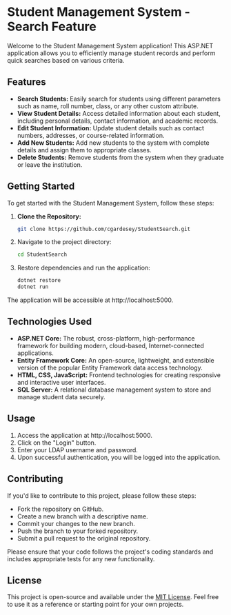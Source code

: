 # Student Management System - Search Feature

Welcome to the Student Management System application! This ASP.NET application allows you to efficiently manage student records and perform quick searches based on various criteria.

## Features

- **Search Students:** Easily search for students using different parameters such as name, roll number, class, or any other custom attribute.
- **View Student Details:** Access detailed information about each student, including personal details, contact information, and academic records.
- **Edit Student Information:** Update student details such as contact numbers, addresses, or course-related information.
- **Add New Students:** Add new students to the system with complete details and assign them to appropriate classes.
- **Delete Students:** Remove students from the system when they graduate or leave the institution.

## Getting Started

To get started with the Student Management System, follow these steps:

1. **Clone the Repository:**
   ```bash
   git clone https://github.com/cgardesey/StudentSearch.git
2. Navigate to the project directory:
   ```bash
   cd StudentSearch

3. Restore dependencies and run the application:
   ```bash
   dotnet restore
   dotnet run

The application will be accessible at http://localhost:5000.

## Technologies Used

- **ASP.NET Core:** The robust, cross-platform, high-performance framework for building modern, cloud-based, Internet-connected applications.
- **Entity Framework Core:** An open-source, lightweight, and extensible version of the popular Entity Framework data access technology.
- **HTML, CSS, JavaScript:** Frontend technologies for creating responsive and interactive user interfaces.
- **SQL Server:** A relational database management system to store and manage student data securely.

## Usage
1. Access the application at http://localhost:5000.
2. Click on the "Login" button.
3. Enter your LDAP username and password.
4. Upon successful authentication, you will be logged into the application.

## Contributing
If you'd like to contribute to this project, please follow these steps:
- Fork the repository on GitHub.
- Create a new branch with a descriptive name.
- Commit your changes to the new branch.
- Push the branch to your forked repository.
- Submit a pull request to the original repository.

Please ensure that your code follows the project's coding standards and includes appropriate tests for any new functionality.

## License
This project is open-source and available under the [MIT License](https://opensource.org/licenses/MIT). Feel free to use it as a reference or starting point for your own projects.
